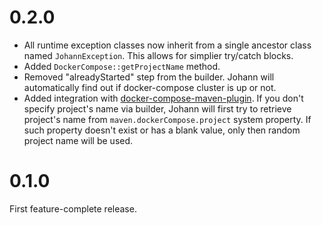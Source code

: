 # 0.2.0

* All runtime exception classes now inherit from a single ancestor class named `JohannException`. This allows for simplier try/catch blocks.
* Added `DockerCompose::getProjectName` method.
* Removed "alreadyStarted" step from the builder. Johann will automatically find out if docker-compose cluster is up or not.
* Added integration with [docker-compose-maven-plugin](https://github.com/br4chu/docker-compose-maven-plugin). If you don't specify project's name via builder, Johann will first try to retrieve project's name
from `maven.dockerCompose.project` system property. If such property doesn't exist or has a blank value, only then random project name will be used. 

# 0.1.0

First feature-complete release.

